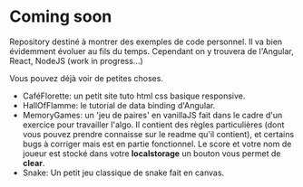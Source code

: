 # Coming soon

Repository destiné à montrer des exemples de code personnel. Il va bien évidemment évoluer au fils du temps.
Cependant on y trouvera de l'Angular, React, NodeJS (work in progress...)

Vous pouvez déjà voir de petites choses.
- CaféFlorette: un petit site tuto html css basique responsive.
- HallOfFlamme: le tutorial de data binding d'Angular.
- MemoryGames: un 'jeu de paires' en vanillaJS fait dans le cadre d'un exercice pour travailler l'algo. Il contient des règles particulières (dont vous pouvez prendre connaisse sur le readme qu'il contient), et certains bugs à corriger mais est en partie fonctionnel. Le score et votre nom de joueur est stocké dans votre **localstorage** un bouton vous permet de **clear**.
- Snake: Un petit jeu classique de snake fait en canvas.